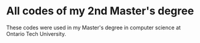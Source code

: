 # All codes of my 2nd Master's degree
These codes were used in my Master's degree in computer science at Ontario Tech University.
